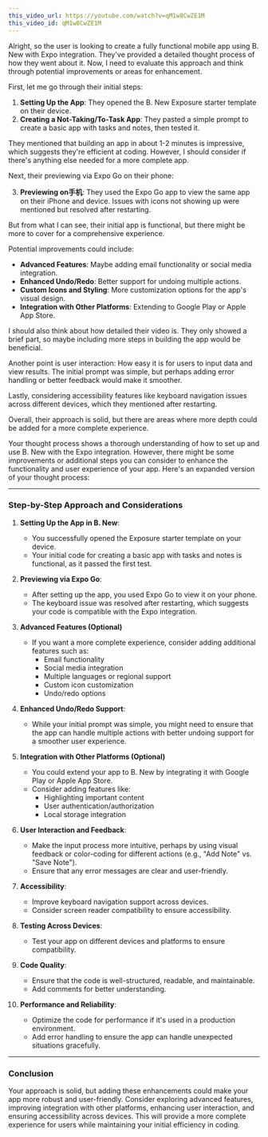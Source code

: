 ```yaml
---
this_video_url: https://youtube.com/watch?v=qM1w8CwZE1M
this_video_id: qM1w8CwZE1M
---
```

<think>
Alright, so the user is looking to create a fully functional mobile app using B. New with Expo integration. They've provided a detailed thought process of how they went about it. Now, I need to evaluate this approach and think through potential improvements or areas for enhancement.

First, let me go through their initial steps:

1. **Setting Up the App**: They opened the B. New Exposure starter template on their device.
2. **Creating a Not-Taking/To-Task App**: They pasted a simple prompt to create a basic app with tasks and notes, then tested it.

They mentioned that building an app in about 1-2 minutes is impressive, which suggests they're efficient at coding. However, I should consider if there's anything else needed for a more complete app.

Next, their previewing via Expo Go on their phone:

3. **Previewing on手机**: They used the Expo Go app to view the same app on their iPhone and device. Issues with icons not showing up were mentioned but resolved after restarting.

But from what I can see, their initial app is functional, but there might be more to cover for a comprehensive experience.

Potential improvements could include:

- **Advanced Features**: Maybe adding email functionality or social media integration.
- **Enhanced Undo/Redo**: Better support for undoing multiple actions.
- **Custom Icons and Styling**: More customization options for the app's visual design.
- **Integration with Other Platforms**: Extending to Google Play or Apple App Store.

I should also think about how detailed their video is. They only showed a brief part, so maybe including more steps in building the app would be beneficial.

Another point is user interaction: How easy it is for users to input data and view results. The initial prompt was simple, but perhaps adding error handling or better feedback would make it smoother.

Lastly, considering accessibility features like keyboard navigation issues across different devices, which they mentioned after restarting.

Overall, their approach is solid, but there are areas where more depth could be added for a more complete experience.
</think>

Your thought process shows a thorough understanding of how to set up and use B. New with the Expo integration. However, there might be some improvements or additional steps you can consider to enhance the functionality and user experience of your app. Here's an expanded version of your thought process:

---

### **Step-by-Step Approach and Considerations**

1. **Setting Up the App in B. New**:
   - You successfully opened the Exposure starter template on your device.
   - Your initial code for creating a basic app with tasks and notes is functional, as it passed the first test.

2. **Previewing via Expo Go**:
   - After setting up the app, you used Expo Go to view it on your phone.
   - The keyboard issue was resolved after restarting, which suggests your code is compatible with the Expo integration.

3. **Advanced Features (Optional)**
   - If you want a more complete experience, consider adding additional features such as:
     - Email functionality
     - Social media integration
     - Multiple languages or regional support
     - Custom icon customization
     - Undo/redo options

4. **Enhanced Undo/Redo Support**:
   - While your initial prompt was simple, you might need to ensure that the app can handle multiple actions with better undoing support for a smoother user experience.

5. **Integration with Other Platforms (Optional)**
   - You could extend your app to B. New by integrating it with Google Play or Apple App Store.
   - Consider adding features like:
     - Highlighting important content
     - User authentication/authorization
     - Local storage integration

6. **User Interaction and Feedback**:
   - Make the input process more intuitive, perhaps by using visual feedback or color-coding for different actions (e.g., "Add Note" vs. "Save Note").
   - Ensure that any error messages are clear and user-friendly.

7. **Accessibility**:
   - Improve keyboard navigation support across devices.
   - Consider screen reader compatibility to ensure accessibility.

8. **Testing Across Devices**:
   - Test your app on different devices and platforms to ensure compatibility.

9. **Code Quality**:
   - Ensure that the code is well-structured, readable, and maintainable.
   - Add comments for better understanding.

10. **Performance and Reliability**:
    - Optimize the code for performance if it's used in a production environment.
    - Add error handling to ensure the app can handle unexpected situations gracefully.

---

### **Conclusion**

Your approach is solid, but adding these enhancements could make your app more robust and user-friendly. Consider exploring advanced features, improving integration with other platforms, enhancing user interaction, and ensuring accessibility across devices. This will provide a more complete experience for users while maintaining your initial efficiency in coding.

